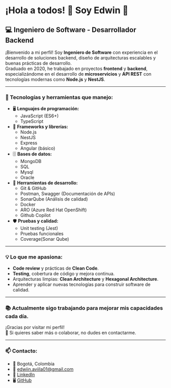 # ¡Hola a todos! 👋 Soy Edwin 🚀

## 💻 Ingeniero de Software - Desarrollador Backend

¡Bienvenido a mi perfil! Soy **Ingeniero de Software** con experiencia en el desarrollo de soluciones backend, diseño de arquitecturas escalables y buenas prácticas de desarrollo.  
Graduado en 2020, he trabajado en proyectos **frontend** y **backend**, especializándome en el desarrollo de **microservicios** y **API REST** con tecnologías modernas como **Node.js** y **NestJS**.

---

### 🚀 Tecnologías y herramientas que manejo:
- 🖥️ **Lenguajes de programación:**
  - JavaScript (ES6+)
  - TypeScript
- 🔧 **Frameworks y librerías:**
  - Node.js
  - NestJS
  - Express
  - Angular (básico)
- 🗄️ **Bases de datos:**
  - MongoDB
  - SQL
  - Mysql
  - Oracle
- 🧩 **Herramientas de desarrollo:**
  - Git & GitHub
  - Postman, Swagger (Documentación de APIs)
  - SonarQube (Análisis de calidad)
  - Docker
  - ARO (Azure Red Hat OpenShift)
  - Github Copilot
- 🛡️ **Pruebas y calidad:**
  - Unit testing (Jest)
  - Pruebas funcionales
  - Coverage(Sonar Qube)

---

### 💡 Lo que me apasiona:
- **Code review** y prácticas de **Clean Code**.
- **Testing**, cobertura de código y mejora continua.
- Arquitecturas limpias: **Clean Architecture** y **Hexagonal Architecture**.
- Aprender y aplicar nuevas tecnologías para construir software de calidad.

---

### 📚 Actualmente sigo trabajando para mejorar mis capacidades cada día.

¡Gracias por visitar mi perfil!  
🚀 Si quieres saber más o colaborar, no dudes en contactarme.

---

### 📫 Contacto:
- 📍 Bogotá, Colombia
- 📧 edwiin.aviila01@gmail.com
- 💼 [LinkedIn](https://www.linkedin.com/in/edwin-avila-5b7529167/)
- 🖥️ [GitHub](https://github.com/edwin1993)
